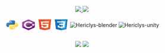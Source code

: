 <div align="center">
  <a href="https://github.com/Hericlys">
  <img height="150em" src="https://github-readme-stats.vercel.app/api?username=Hericlys&show_icons=true&theme=dark&include_all_commits=true&count_private=true"/>
  <img height="150em" src="https://github-readme-stats.vercel.app/api/top-langs/?username=Hericlys&layout=compact&langs_count=7&theme=dark"/>
  </a>
</div>
  
<div align="center" style="display: inline_block"><br>
    <img align="center" alt="Hericlys-Python" height="30" width="40" src="https://raw.githubusercontent.com/devicons/devicon/master/icons/python/python-original.svg">
    <img align="center" alt="Hericlys-Csharp" height="30" width="40" src="https://raw.githubusercontent.com/devicons/devicon/master/icons/csharp/csharp-original.svg">
    <img align="center" alt="Hericlys-HTML" height="30" width="40" src="https://raw.githubusercontent.com/devicons/devicon/master/icons/html5/html5-original.svg">
    <img align="center" alt="Hericlys-CSS" height="30" width="40" src="https://raw.githubusercontent.com/devicons/devicon/master/icons/css3/css3-original.svg">
    <img align="center" alt="Hericlys-blender" heignt="30" width="40" src="https://cdn.jsdelivr.net/gh/devicons/devicon/icons/blender/blender-original.svg">
    <img align="center" alt="Hericlys-unity" heignt="30" width="40" src="https://cdn.jsdelivr.net/gh/devicons/devicon/icons/unity/unity-original.svg">
</div>

##

<div align="center">
    <a href="https://instagram.com/hericlys_" target="_blank"><img src="https://img.shields.io/badge/-Instagram-%23E4405F?style=for-the-badge&logo=instagram&logoColor=white" target="_blank"></a>
    <a href = "mailto:hericlysdesa@gmail.com"><img src="https://img.shields.io/badge/-Gmail-%23333?style=for-the-badge&logo=gmail&logoColor=white" target="_blank"></a>  
</div>
